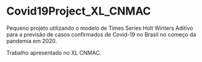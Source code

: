 # Covid19Project_XL_CNMAC

Pequeno projeto utilizando o modelo de Times Series Holt Winters Aditivo para a previsão de casos confirmados de Covid-19 no Brasil no começo da pandemia em 2020.

Trabalho apresentado no XL CNMAC.

